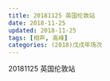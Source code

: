 ```yaml
---
title: 20181125 英国伦敦站
date: 2018-11-25
updated: 2018-11-25
tags: [相声, 高峰]
categories: (2018)戊戌年场次 
---
```

20181125 英国伦敦站
